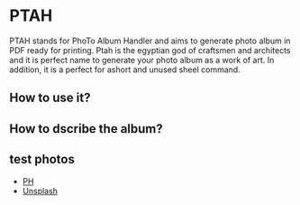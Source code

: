#  PTAH

PTAH stands for PhoTo Album Handler and aims to generate photo album in PDF ready for printing. Ptah is the egyptian god of craftsmen and architects and it is perfect name to generate your photo album as a work of art. In addition, it is a perfect for ashort and unused sheel command.

## How to use it?

## How to dscribe the album?


## test photos

* [PH](https://pxhere.com/)
* [Unsplash](https://unsplash.com)

